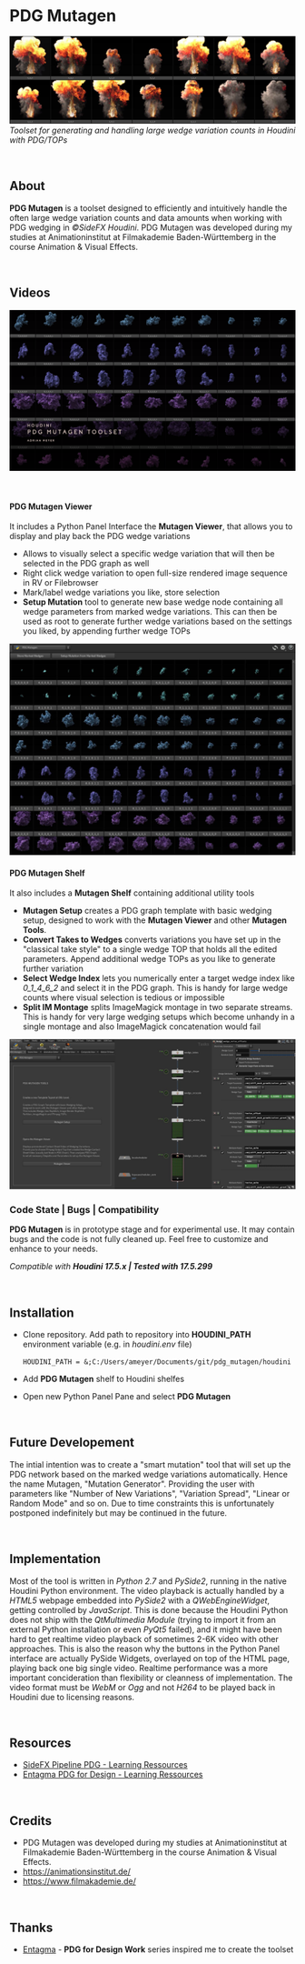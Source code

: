 PDG Mutagen
==========================
![PDG Mutagen banner image](img/mutagen_cover.png)
*Toolset for generating and handling large wedge variation counts in Houdini with PDG/TOPs*

<br>

## About
**PDG Mutagen** is a toolset designed to efficiently and intuitively handle the often large wedge variation counts and data amounts when working with PDG wedging in *©SideFX Houdini*.
PDG Mutagen was developed during my studies at Animationinstitut at Filmakademie Baden-Württemberg in the course Animation & Visual Effects.
 
<br>

## Videos

[![PDG Mutagen Walktrough Tutorial](img/video_cover.png)](https://vimeo.com/adrianmeyer/pdgmutagen)

<br>


#### PDG Mutagen Viewer

It includes a Python Panel Interface the **Mutagen Viewer**, that allows you to display and play back the PDG wedge variations
* Allows to visually select a specific wedge variation that will then be selected in the PDG graph as well
* Right click wedge variation to open full-size rendered image sequence in RV or Filebrowser
* Mark/label wedge variations you like, store selection
* **Setup Mutation** tool to generate new base wedge node containing all wedge parameters from marked wedge variations. This can then be used as root to generate further wedge variations based on the settings you liked, by appending further wedge TOPs

<img src="./img/mutagen_viewer.png" alt="Mutagen Viewer" witdh="882px">


<br>

#### PDG Mutagen Shelf

It also includes a **Mutagen Shelf** containing additional utility tools


* **Mutagen Setup** creates a PDG graph template with basic wedging setup, designed to work with the **Mutagen Viewer** and other **Mutagen Tools**.
* **Convert Takes to Wedges** converts variations you have set up in the "classical take style" to a single wedge TOP that holds all the edited parameters. Append additional wedge TOPs as you like to generate further variation
* **Select Wedge Index** lets you numerically enter a target wedge index like *0_1_4_6_2* and select it in the PDG graph. This is handy for large wedge counts where visual selection is tedious or impossible
* **Split IM Montage** splits ImageMagick montage in two separate streams. This is handy for very large wedging setups which become unhandy in a single montage and also ImageMagick concatenation would fail

<img src="./img/mutagen_shelf_network.png" alt="Mutagen Shelf / PDG Graph" width="882px">

<br>

### Code State | Bugs | Compatibility
**PDG Mutagen** is in prototype stage and for experimental use.
It may contain bugs and the code is not fully cleaned up. Feel free to customize and enhance to your needs.

*Compatible with **Houdini 17.5.x | Tested with 17.5.299***

<br>

## Installation
* Clone repository. Add path to repository into **HOUDINI_PATH** environment variable (e.g. in *houdini.env* file)
    ```
    HOUDINI_PATH = &;C:/Users/ameyer/Documents/git/pdg_mutagen/houdini
    ```
* Add **PDG Mutagen** shelf to Houdini shelfes

* Open new Python Panel Pane and select **PDG Mutagen**

<br>


## Future Developement
The intial intention was to create a "smart mutation" tool that will set up the PDG network based on the marked wedge variations automatically.
Hence the name Mutagen, "Mutation Generator".
Providing the user with parameters like "Number of New Variations", "Variation Spread", "Linear or Random Mode" and so on.
Due to time constraints this is unfortunately postponed indefinitely but may be continued in the future.

<br>

## Implementation
Most of the tool is written in *Python 2.7* and *PySide2*, running in the native Houdini Python environment.
The video playback is actually handled by a *HTML5* webpage embedded into *PySide2* with a *QWebEngineWidget*, getting controlled by *JavaScript*.
This is done because the Houdini Python does not ship with the *QtMultimedia Module* (trying to import it from an external Python installation or even *PyQt5* failed), and it might have been hard to get realtime video playback of sometimes 2-6K video with other approaches. This is also the reason why the buttons in the Python Panel interface are actually PySide Widgets, overlayed on top of the HTML page, playing back one big single video. Realtime performance was a more important concideration than flexibility or cleanness of implementation.
The video format must be *WebM* or *Ogg* and not *H264* to be played back in Houdini due to licensing reasons.

<br>

## Resources
* [SideFX Pipeline PDG  - Learning Ressources](https://www.sidefx.com/learn/pipeline-pdg/)
* [Entagma PDG for Design - Learning Ressources](https://www.sidefx.com/learn/collections/pdg-for-design/)

<br>

## Credits
* PDG Mutagen was developed during my studies at Animationinstitut at Filmakademie Baden-Württemberg in the course Animation & Visual Effects.
* https://animationsinstitut.de/
* https://www.filmakademie.de/

<br>

## Thanks
* [Entagma](http://www.entagma.com/) - **PDG for Design Work** series inspired me to create the toolset

<br>